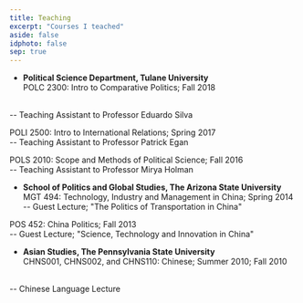 ```yaml
---
title: Teaching
excerpt: "Courses I teached"
aside: false
idphoto: false
sep: true
---
```


* **Political Science Department, Tulane University**<br/>
POLC 2300: Intro to Comparative Politics; Fall 2018
<br/>
-- Teaching Assistant to Professor Eduardo Silva

POLI 2500: Intro to International Relations; Spring 2017
<br/>
-- Teaching Assistant to Professor Patrick Egan

POLS 2010: Scope and Methods of Political Science; Fall 2016
<br/>
-- Teaching Assistant to Professor Mirya Holman

* **School of Politics and Global Studies, The Arizona State University**<br/>
MGT 494: Technology, Industry and Management in China; Spring 2014<br/>
-- Guest Lecture; "The Politics of Transportation in China"

POS 452: China Politics; Fall 2013<br/>
-- Guest Lecture; "Science, Technology and Innovation in China"

* **Asian Studies, The Pennsylvania State University**<br/>
CHNS001, CHNS002, and CHNS110: Chinese; Summer 2010; Fall 2010
<br/>
-- Chinese Language Lecture


